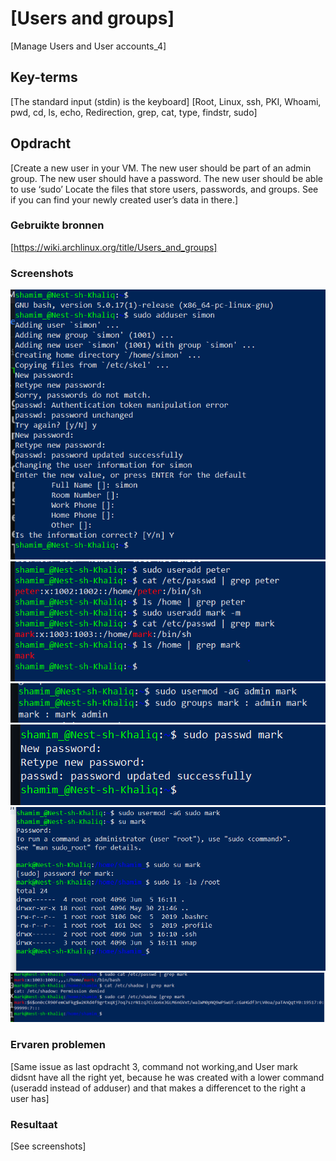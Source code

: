 # [Users and groups]
[Manage Users and User accounts_4]

## Key-terms
[The standard input (stdin) is the keyboard] 
[Root, Linux, ssh, PKI, Whoami, pwd, cd, ls, echo, Redirection, grep, cat, type, findstr, sudo]

## Opdracht
[Create a new user in your VM. 
The new user should be part of an admin group.
The new user should have a password.
The new user should be able to use ‘sudo’
Locate the files that store users, passwords, and groups. See if you can find your newly created user’s data in there.]

### Gebruikte bronnen
[https://wiki.archlinux.org/title/Users_and_groups] 

### Screenshots
![Newuser_simon](/00_includes/Linux/Linux_opdracht4/Newuser_simon.PNG) ![Newuser-homedirectory](/00_includes/Linux/Linux_opdracht4/Newuser_homedirectory.PNG) ![Newuser_mark_admin](/00_includes/Linux/Linux_opdracht4/Newuser_mark_admin.PNG) ![Newuser_passwd_group](/00_includes/Linux/Linux_opdracht4/Newuser_passwd_group.PNG) ![Sudo_rechten_mark](/00_includes/Linux/Linux_opdracht4/Sudo_Rechten_Mark.PNG)![Newuser_data](/00_includes/Linux/Linux_opdracht4/Newuser_data.PNG)

### Ervaren problemen
[Same issue as last opdracht 3, command not working,and User mark didsnt have all the right yet, because he was created with a lower command (useradd instead of adduser) and that makes a differencet to the right a user has]

### Resultaat
[See screenshots]